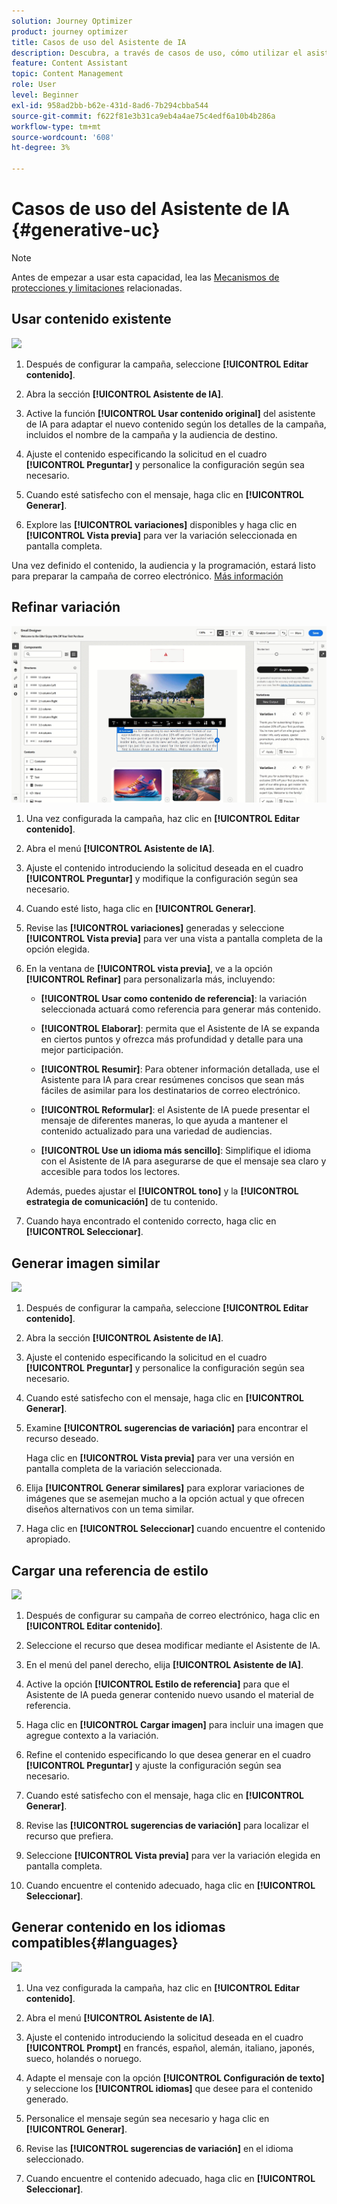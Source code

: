 ```yaml
---
solution: Journey Optimizer
product: journey optimizer
title: Casos de uso del Asistente de IA
description: Descubra, a través de casos de uso, cómo utilizar el asistente de IA
feature: Content Assistant
topic: Content Management
role: User
level: Beginner
exl-id: 958ad2bb-b62e-431d-8ad6-7b294cbba544
source-git-commit: f622f81e3b31ca9eb4a4ae75c4edf6a10b4b286a
workflow-type: tm+mt
source-wordcount: '608'
ht-degree: 3%

---
```


# Casos de uso del Asistente de IA {#generative-uc}

>[!NOTE]
>
>Antes de empezar a usar esta capacidad, lea las [Mecanismos de protecciones y limitaciones](gs-generative.md#generative-guardrails) relacionadas.

## Usar contenido existente

![](assets/do-not-localize/gen-ai-reuse-text.gif)

1. Después de configurar la campaña, seleccione **[!UICONTROL Editar contenido]**.

1. Abra la sección **[!UICONTROL Asistente de IA]**.

1. Active la función **[!UICONTROL Usar contenido original]** del asistente de IA para adaptar el nuevo contenido según los detalles de la campaña, incluidos el nombre de la campaña y la audiencia de destino.

1. Ajuste el contenido especificando la solicitud en el cuadro **[!UICONTROL Preguntar]** y personalice la configuración según sea necesario.

1. Cuando esté satisfecho con el mensaje, haga clic en **[!UICONTROL Generar]**.

1. Explore las **[!UICONTROL variaciones]** disponibles y haga clic en **[!UICONTROL Vista previa]** para ver la variación seleccionada en pantalla completa.

Una vez definido el contenido, la audiencia y la programación, estará listo para preparar la campaña de correo electrónico. [Más información](../campaigns/review-activate-campaign.md)

## Refinar variación

![](assets/do-not-localize/gen-ai-variation.gif)

1. Una vez configurada la campaña, haz clic en **[!UICONTROL Editar contenido]**.

1. Abra el menú **[!UICONTROL Asistente de IA]**.

1. Ajuste el contenido introduciendo la solicitud deseada en el cuadro **[!UICONTROL Preguntar]** y modifique la configuración según sea necesario.

1. Cuando esté listo, haga clic en **[!UICONTROL Generar]**.

1. Revise las **[!UICONTROL variaciones]** generadas y seleccione **[!UICONTROL Vista previa]** para ver una vista a pantalla completa de la opción elegida.

1. En la ventana de **[!UICONTROL vista previa]**, ve a la opción **[!UICONTROL Refinar]** para personalizarla más, incluyendo:

   * **[!UICONTROL Usar como contenido de referencia]**: la variación seleccionada actuará como referencia para generar más contenido.

   * **[!UICONTROL Elaborar]**: permita que el Asistente de IA se expanda en ciertos puntos y ofrezca más profundidad y detalle para una mejor participación.

   * **[!UICONTROL Resumir]**: Para obtener información detallada, use el Asistente para IA para crear resúmenes concisos que sean más fáciles de asimilar para los destinatarios de correo electrónico.

   * **[!UICONTROL Reformular]**: el Asistente de IA puede presentar el mensaje de diferentes maneras, lo que ayuda a mantener el contenido actualizado para una variedad de audiencias.

   * **[!UICONTROL Use un idioma más sencillo]**: Simplifique el idioma con el Asistente de IA para asegurarse de que el mensaje sea claro y accesible para todos los lectores.

   Además, puedes ajustar el **[!UICONTROL tono]** y la **[!UICONTROL estrategia de comunicación]** de tu contenido.

1. Cuando haya encontrado el contenido correcto, haga clic en **[!UICONTROL Seleccionar]**.

## Generar imagen similar

![](assets/do-not-localize/uc-image-similar.gif)

1. Después de configurar la campaña, seleccione **[!UICONTROL Editar contenido]**.

1. Abra la sección **[!UICONTROL Asistente de IA]**.

1. Ajuste el contenido especificando la solicitud en el cuadro **[!UICONTROL Preguntar]** y personalice la configuración según sea necesario.

1. Cuando esté satisfecho con el mensaje, haga clic en **[!UICONTROL Generar]**.

1. Examine **[!UICONTROL sugerencias de variación]** para encontrar el recurso deseado.

   Haga clic en **[!UICONTROL Vista previa]** para ver una versión en pantalla completa de la variación seleccionada.

1. Elija **[!UICONTROL Generar similares]** para explorar variaciones de imágenes que se asemejan mucho a la opción actual y que ofrecen diseños alternativos con un tema similar.

1. Haga clic en **[!UICONTROL Seleccionar]** cuando encuentre el contenido apropiado.

## Cargar una referencia de estilo

![](assets/do-not-localize/uc-image-reference.gif)

1. Después de configurar su campaña de correo electrónico, haga clic en **[!UICONTROL Editar contenido]**.

1. Seleccione el recurso que desea modificar mediante el Asistente de IA.

1. En el menú del panel derecho, elija **[!UICONTROL Asistente de IA]**.

1. Active la opción **[!UICONTROL Estilo de referencia]** para que el Asistente de IA pueda generar contenido nuevo usando el material de referencia.

1. Haga clic en **[!UICONTROL Cargar imagen]** para incluir una imagen que agregue contexto a la variación.

1. Refine el contenido especificando lo que desea generar en el cuadro **[!UICONTROL Preguntar]** y ajuste la configuración según sea necesario.

1. Cuando esté satisfecho con el mensaje, haga clic en **[!UICONTROL Generar]**.

1. Revise las **[!UICONTROL sugerencias de variación]** para localizar el recurso que prefiera.

1. Seleccione **[!UICONTROL Vista previa]** para ver la variación elegida en pantalla completa.

1. Cuando encuentre el contenido adecuado, haga clic en **[!UICONTROL Seleccionar]**.

## Generar contenido en los idiomas compatibles{#languages}

![](assets/do-not-localize/gen-ai-language.gif)

1. Una vez configurada la campaña, haz clic en **[!UICONTROL Editar contenido]**.

1. Abra el menú **[!UICONTROL Asistente de IA]**.

1. Ajuste el contenido introduciendo la solicitud deseada en el cuadro **[!UICONTROL Prompt]** en francés, español, alemán, italiano, japonés, sueco, holandés o noruego.

1. Adapte el mensaje con la opción **[!UICONTROL Configuración de texto]** y seleccione los **[!UICONTROL idiomas]** que desee para el contenido generado.

1. Personalice el mensaje según sea necesario y haga clic en **[!UICONTROL Generar]**.

1. Revise las **[!UICONTROL sugerencias de variación]** en el idioma seleccionado.

1. Cuando encuentre el contenido adecuado, haga clic en **[!UICONTROL Seleccionar]**.

